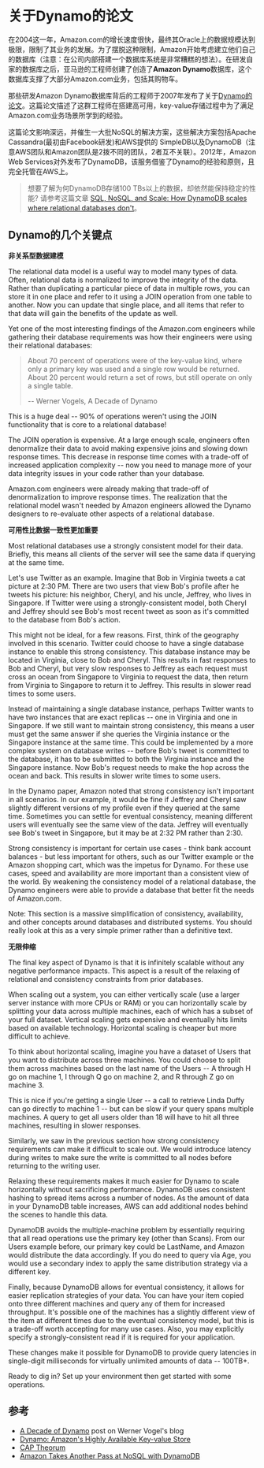 # 关于Dynamo的论文

在2004这一年，Amazon.com的增长速度很快，最终其Oracle上的数据规模达到极限，限制了其业务的发展。为了摆脱这种限制，Amazon开始考虑建立他们自己的数据库（注意：在公司内部搭建一个数据库系统是非常糟糕的想法）。在研发自家的数据库之后，亚马逊的工程师创建了创造了**Amazon Dynamo**数据库，这个数据库支撑了大部分Amazon.com业务，包括其购物车。

那些研发Amazon Dynamo数据库背后的工程师于2007年发布了关于[Dynamo的论文](http://www.allthingsdistributed.com/files/amazon-dynamo-sosp2007.pdf)。这篇论文描述了这群工程师在搭建高可用，key-value存储过程中为了满足Amazon.com业务场景所学到的经验。

这篇论文影响深远，并催生一大批NoSQL的解决方案，这些解决方案包括Apache Cassandra(最初由Facebook研发)和AWS提供的 SimpleDB以及DynamoDB（注意AWS团队和Amazon团队是2拨不同的团队，2者互不关联）。2012年，Amazon Web Services对外发布了DynamoDB，该服务借鉴了Dynamo的经验和原则，且完全托管在AWS上。


> 想要了解为何DynamoDB存储100 TBs以上的数据，却依然能保持稳定的性能? 请参考这篇文章 [SQL, NoSQL, and Scale: How DynamoDB scales where relational databases don't](https://www.alexdebrie.com/posts/dynamodb-no-bad-queries/)。

## Dynamo的几个关键点

**非关系型数据建模**

The relational data model is a useful way to model many types of data. Often, relational data is normalized to improve the integrity of the data. Rather than duplicating a particular piece of data in multiple rows, you can store it in one place and refer to it using a JOIN operation from one table to another. Now you can update that single place, and all items that refer to that data will gain the benefits of the update as well.

Yet one of the most interesting findings of the Amazon.com engineers while gathering their database requirements was how their engineers were using their relational databases:

>About 70 percent of operations were of the key-value kind, where only a primary key was used and a single row would be returned. About 20 percent would return a set of rows, but still operate on only a single table.
>
>-- Werner Vogels, A Decade of Dynamo

This is a huge deal -- 90% of operations weren't using the JOIN functionality that is core to a relational database!

The JOIN operation is expensive. At a large enough scale, engineers often denormalize their data to avoid making expensive joins and slowing down response times. This decrease in response time comes with a trade-off of increased application complexity -- now you need to manage more of your data integrity issues in your code rather than your database.

Amazon.com engineers were already making that trade-off of denormalization to improve response times. The realization that the relational model wasn't needed by Amazon engineers allowed the Dynamo designers to re-evaluate other aspects of a relational database.

**可用性比数据一致性更加重要**

Most relational databases use a strongly consistent model for their data. Briefly, this means all clients of the server will see the same data if querying at the same time.

Let's use Twitter as an example. Imagine that Bob in Virginia tweets a cat picture at 2:30 PM. There are two users that view Bob's profile after he tweets his picture: his neighbor, Cheryl, and his uncle, Jeffrey, who lives in Singapore. If Twitter were using a strongly-consistent model, both Cheryl and Jeffrey should see Bob's most recent tweet as soon as it's committed to the database from Bob's action.

This might not be ideal, for a few reasons. First, think of the geography involved in this scenario. Twitter could choose to have a single database instance to enable this strong consistency. This database instance may be located in Virginia, close to Bob and Cheryl. This results in fast responses to Bob and Cheryl, but very slow responses to Jeffrey as each request must cross an ocean from Singapore to Virginia to request the data, then return from Virginia to Singapore to return it to Jeffrey. This results in slower read times to some users.

Instead of maintaining a single database instance, perhaps Twitter wants to have two instances that are exact replicas -- one in Virginia and one in Singapore. If we still want to maintain strong consistency, this means a user must get the same answer if she queries the Virginia instance or the Singapore instance at the same time. This could be implemented by a more complex system on database writes -- before Bob's tweet is committed to the database, it has to be submitted to both the Virginia instance and the Singapore instance. Now Bob's request needs to make the hop across the ocean and back. This results in slower write times to some users.

In the Dynamo paper, Amazon noted that strong consistency isn't important in all scenarios. In our example, it would be fine if Jeffrey and Cheryl saw slightly different versions of my profile even if they queried at the same time. Sometimes you can settle for eventual consistency, meaning different users will eventually see the same view of the data. Jeffrey will eventually see Bob's tweet in Singapore, but it may be at 2:32 PM rather than 2:30.

Strong consistency is important for certain use cases - think bank account balances - but less important for others, such as our Twitter example or the Amazon shopping cart, which was the impetus for Dynamo. For these use cases, speed and availability are more important than a consistent view of the world. By weakening the consistency model of a relational database, the Dynamo engineers were able to provide a database that better fit the needs of Amazon.com.

Note: This section is a massive simplification of consistency, availability, and other concepts around databases and distributed systems. You should really look at this as a very simple primer rather than a definitive text.

**无限伸缩**

The final key aspect of Dynamo is that it is infinitely scalable without any negative performance impacts. This aspect is a result of the relaxing of relational and consistency constraints from prior databases.

When scaling out a system, you can either vertically scale (use a larger server instance with more CPUs or RAM) or you can horizontally scale by splitting your data across multiple machines, each of which has a subset of your full dataset. Vertical scaling gets expensive and eventually hits limits based on available technology. Horizontal scaling is cheaper but more difficult to achieve.

To think about horizontal scaling, imagine you have a dataset of Users that you want to distribute across three machines. You could choose to split them across machines based on the last name of the Users -- A through H go on machine 1, I through Q go on machine 2, and R through Z go on machine 3.

This is nice if you're getting a single User -- a call to retrieve Linda Duffy can go directly to machine 1 -- but can be slow if your query spans multiple machines. A query to get all users older than 18 will have to hit all three machines, resulting in slower responses.

Similarly, we saw in the previous section how strong consistency requirements can make it difficult to scale out. We would introduce latency during writes to make sure the write is committed to all nodes before returning to the writing user.

Relaxing these requirements makes it much easier for Dynamo to scale horizontally without sacrificing performance. DynamoDB uses consistent hashing to spread items across a number of nodes. As the amount of data in your DynamoDB table increases, AWS can add additional nodes behind the scenes to handle this data.

DynamoDB avoids the multiple-machine problem by essentially requiring that all read operations use the primary key (other than Scans). From our Users example before, our primary key could be LastName, and Amazon would distribute the data accordingly. If you do need to query via Age, you would use a secondary index to apply the same distribution strategy via a different key.

Finally, because DynamoDB allows for eventual consistency, it allows for easier replication strategies of your data. You can have your item copied onto three different machines and query any of them for increased throughput. It's possible one of the machines has a slightly different view of the item at different times due to the eventual consistency model, but this is a trade-off worth accepting for many use cases. Also, you may explicitly specify a strongly-consistent read if it is required for your application.

These changes make it possible for DynamoDB to provide query latencies in single-digit milliseconds for virtually unlimited amounts of data -- 100TB+.

Ready to dig in? Set up your environment then get started with some operations.

## 参考

* [A Decade of Dynamo](http://www.allthingsdistributed.com/2017/10/a-decade-of-dynamo.html) post on Werner Vogel's blog
* [Dynamo: Amazon's Highly Available Key-value Store](http://www.allthingsdistributed.com/files/amazon-dynamo-sosp2007.pdf)
* [CAP Theorum](https://en.wikipedia.org/wiki/CAP_theorem)
* [Amazon Takes Another Pass at NoSQL with DynamoDB](http://readwrite.com/2012/01/18/amazon-enters-the-nosql-market/)